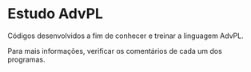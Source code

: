 # Estudo AdvPL
Códigos desenvolvidos a fim de conhecer e treinar a linguagem AdvPL.

Para mais informações, verificar os comentários de cada um dos programas.
